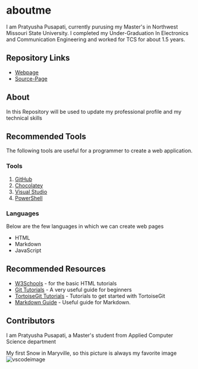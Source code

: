 # aboutme
I am Pratyusha Pusapati, currently purusing my Master's in Northwest Missouri State University.
I completed my Under-Graduation In Electronics and Communication Engineering and worked for TCS for about 1.5 years.

## Repository Links

- [Webpage](https://ppusap.github.io/aboutme/)
- [Source-Page](https://github.com/ppusap/aboutme)

## About
In this Repository will be used to update my professional profile and my technical skills 

## Recommended Tools
The following tools are useful for a programmer to create a web application.
### Tools
1. [GitHub](https://github.com/)
1. [Chocolatey](https://chocolatey.org/)
1. [Visual Studio](https://visualstudio.microsoft.com/)
1. [PowerShell](https://docs.microsoft.com/en-us/powershell/scripting/overview?view=powershell-6)

### Languages
 Below are the few languages in which we can create web pages
 - HTML
 - Markdown
 - JavaScript

 ## Recommended Resources
 
- [W3Schools](https://www.w3schools.com/html/default.asp) - for the basic HTML tutorials
- [Git Tutorials](https://www.atlassian.com/git/tutorials) - A very useful guide for beginners
- [TortoiseGit Tutorials](https://tortoisegit.org/docs/tortoisegit/tgit-dug.html) - Tutorials to get started with TortoiseGit
- [Markdown Guide](https://www.markdowntutorial.com/) - Useful guide for Markdown.
 
## Contributors
I am Pratyusha Pusapati, a Master's student from Applied Computer Science department

My first Snow in Maryville, so this picture is always my favorite image
![vscodeimage](https://github.com/ppusap/aboutme/raw/master/Maryville.jpg)




